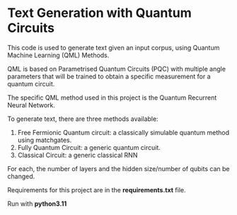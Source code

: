 # Text Generation with Quantum Circuits

This code is used to generate text given an input corpus, using Quantum Machine Learning (QML) Methods.

QML is based on Parametrised Quantum Circuits (PQC) with multiple angle parameters that will be trained to obtain a specific measurement for a quantum circuit. 

The specific QML method used in this project is the Quantum Recurrent Neural Network. 

To generate text, there are three methods available:

1) Free Fermionic Quantum circuit: a classically simulable quantum method using matchgates.
2) Fully Quantum Circuit: a generic quantum circuit.
3) Classical Circuit: a generic classical RNN

For each, the number of layers and the hidden size/number of qubits can be changed.

Requirements for this project are in the **requirements.txt** file.

Run with **python3.11**

